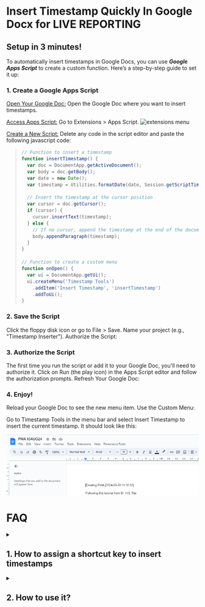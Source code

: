 # Insert Timestamp Quickly In Google Docx for LIVE REPORTING 


## Setup in 3 minutes!
To automatically insert timestamps in Google Docs, you can use ***Google Apps Script*** to create a custom function. Here’s a step-by-step guide to set it up:

### 1. Create a Google Apps Script
<u>Open Your Google Doc:</u>
Open the Google Doc where you want to insert timestamps.

<u>Access Apps Script:</u>
Go to Extensions > Apps Script.
![extensions menu](images/IMG_20240810_1234506.jpg)


<u>Create a New Script:</u>
Delete any code in the script editor and paste the following javascript code:

> ```javascript
> // Function to insert a timestamp
> function insertTimestamp() {
>   var doc = DocumentApp.getActiveDocument();
>   var body = doc.getBody();
>   var date = new Date();
>   var timestamp = Utilities.formatDate(date, Session.getScriptTimeZone(), 'yyyy-MM-dd HH:mm:ss');
> 
>   // Insert the timestamp at the cursor position
>   var cursor = doc.getCursor();
>   if (cursor) {
>     cursor.insertText(timestamp);
>   } else {
>     // If no cursor, append the timestamp at the end of the document
>     body.appendParagraph(timestamp);
>   }
> }
> 
> // Function to create a custom menu
> function onOpen() {
>   var ui = DocumentApp.getUi();
>   ui.createMenu('Timestamp Tools')
>     .addItem('Insert Timestamp', 'insertTimestamp')
>     .addToUi();
> }
> ```


### 2. Save the Script

Click the floppy disk icon or go to File > Save. Name your project (e.g., "Timestamp Inserter").
Authorize the Script:

### 3. Authorize the Script
The first time you run the script or add it to your Google Doc, you'll need to authorize it. Click on Run (the play icon) in the Apps Script editor and follow the authorization prompts.
Refresh Your Google Doc:

### 4. Enjoy!
Reload your Google Doc to see the new menu item.
Use the Custom Menu:

Go to Timestamp Tools in the menu bar and select Insert Timestamp to insert the current timestamp.
It should look like this:

![final result](images/2.PNG)


# FAQ

<details>
  
  <summary>
    <h2>1. How to assign a shortcut key to insert timestamps</h2>
  </summary>
  
***Shortcuts Are Not Supported in Google Apps Scripts***


Directly assigning keyboard shortcuts like `Alt+Shift+T` to Google Apps Script functions in Google Docs **is not natively supported**. Google Docs and Google Apps Script do not have built-in functionality for creating keyboard shortcuts for custom scripts.

However, you can use:

#### Browser Extensions for Keyboard Shortcuts
You can use browser extensions to create custom keyboard shortcuts that trigger specific actions, including running scripts or automating tasks in your browser. For example:

Google Chrome: Use extensions like Shortkeys to assign keyboard shortcuts to various actions.

Steps:

1. Install the extension.
2. Configure a new shortcut in the extension settings.
3. Set the action to open a specific URL or trigger an action in your document.

Firefox: Use Shortkeys or a similar extension.
</details>


<details>
  <summary>
    <h2>2. How to use it?</h2>
  </summary>

  **Simply click on the newly created `Timestamp Tools` tab** in the above home panel as shown in the above image<be>
  and choose `Insert Timestamp`

  
</details>
